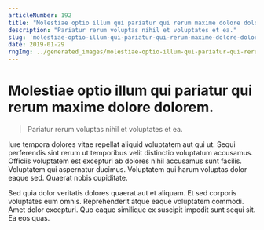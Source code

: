 ```yaml
---
articleNumber: 192
title: "Molestiae optio illum qui pariatur qui rerum maxime dolore dolorem."
description: "Pariatur rerum voluptas nihil et voluptates et ea."
slug: 'molestiae-optio-illum-qui-pariatur-qui-rerum-maxime-dolore-dolorem.'
date: 2019-01-29
rngImg: ../generated_images/molestiae-optio-illum-qui-pariatur-qui-rerum-maxime-dolore-dolorem..jpg
---
```


# Molestiae optio illum qui pariatur qui rerum maxime dolore dolorem.

> Pariatur rerum voluptas nihil et voluptates et ea.

Iure tempora dolores vitae repellat aliquid voluptatem aut qui ut. Sequi perferendis sint rerum ut temporibus velit distinctio voluptatum accusamus. Officiis voluptatem est excepturi ab dolores nihil accusamus sunt facilis. Voluptatem qui aspernatur ducimus. Voluptatem qui harum voluptas dolor eaque sed. Quaerat nobis cupiditate.
 Sed quia dolor veritatis dolores quaerat aut et aliquam. Et sed corporis voluptates eum omnis. Reprehenderit atque eaque voluptatem commodi. Amet dolor excepturi. Quo eaque similique ex suscipit impedit sunt sequi sit. Ea eos quas.
